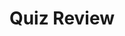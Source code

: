---
title: Quiz Review
number: 29
time: 2022-04-06 12:00
location: Graham Hall 210
notes:
noutes_source:
slides_pdf:
slides_ppt:
youtube:
recording:
passcode:
textbook:
---